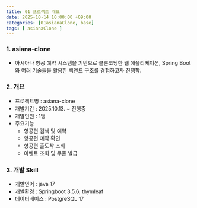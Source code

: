 ```yaml
---
title: 01 프로젝트 개요
date: 2025-10-14 10:00:00 +09:00
categories: [01asianaClone, base]
tags: [ asianaClone ]
---
```


### 1. asiana-clone
 - 아시아나 항공 예약 시스템을 기반으로 클론코딩한 웹 애플리케이션, Spring Boot와 여러 기술들을 활용한 백엔드 구조를 경험하고자 진행함.

### 2. 개요
- 프로젝트명 : asiana-clone
- 개발기간 : 2025.10.13. ~ 진행중
- 개발인원 : 1명
- 주요기능
  - 항공편 검색 및 예약
  - 항공편 예약 확인
  - 항공편 출도착 조회
  - 이벤트 조회 및 쿠폰 발급

### 3. 개발 Skill
- 개발언어 : java 17
- 개발환경 : Springboot 3.5.6, thymleaf
- 데이터베이스 : PostgreSQL 17
 
